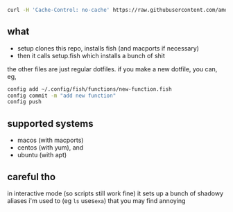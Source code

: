 ```bash
curl -H 'Cache-Control: no-cache' https://raw.githubusercontent.com/amonks/setup/master/setup | bash -s
```

## what

- setup clones this repo, installs fish (and macports if necessary)
- then it calls setup.fish which installs a bunch of shit

the other files are just regular dotfiles. if you make a new dotfile, you can, eg,

```bash
config add ~/.config/fish/functions/new-function.fish
config commit -m "add new function"
config push
```

## supported systems

- macos (with macports) 
- centos (with yum), and 
- ubuntu (with apt)

## careful tho

in interactive mode (so scripts still work fine) it sets up a bunch of shadowy aliases i'm used to (eg `ls` uses`exa`) that you may find annoying

